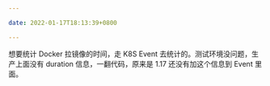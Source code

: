 ```yaml
---

date: 2022-01-17T18:13:39+0800

---
```


想要统计 Docker 拉镜像的时间，走 K8S Event 去统计的。测试环境没问题，生产上面没有 duration 信息，一翻代码，原来是 1.17 还没有加这个信息到 Event 里面。
